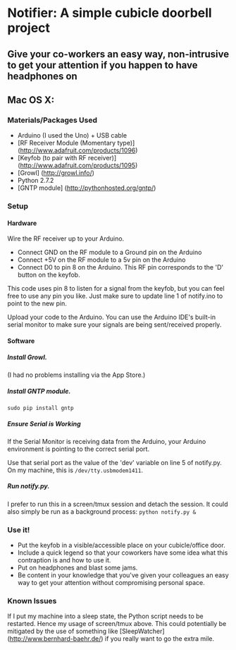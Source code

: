 # Notifier: A simple cubicle doorbell project #
## Give your co-workers an easy way, non-intrusive to get your attention if you happen to have headphones on ##

## Mac OS X: ##
### Materials/Packages Used ###

 + Arduino (I used the Uno) + USB cable
 + [RF Receiver Module (Momentary type)] (http://www.adafruit.com/products/1096)
 + [Keyfob (to pair with RF receiver)] (http://www.adafruit.com/products/1095)
 + [Growl] (http://growl.info/)
 + Python 2.7.2
 + [GNTP module] (http://pythonhosted.org/gntp/) 

### Setup ###
#### Hardware ####
Wire the RF receiver up to your Arduino. 

 + Connect GND on the RF module to a Ground pin on the Arduino
 + Connect +5V on the RF module to a 5v pin on the Arduino
 + Connect D0 to pin 8 on the Arduino. This RF pin corresponds to the 'D' button on the keyfob.

This code uses pin 8 to listen for a signal from the keyfob, but you can feel free to use any pin you like. 
Just make sure to update line 1 of notify.ino to point to the new pin.

Upload your code to the Arduino. You can use the Arduino IDE's built-in serial monitor to make sure your signals are being sent/received properly.

#### Software ####
##### Install Growl. #####
(I had no problems installing via the App Store.) 

##### Install GNTP module. ######
`sudo pip install gntp`

##### Ensure Serial is Working #####
If the Serial Monitor is receiving data from the Arduino, your Arduino environment is pointing to the correct serial port. 

Use that serial port as the value of the 'dev' variable on line 5 of notify.py. On my machine, this is `/dev/tty.usbmodem1411`. 

##### Run notify.py. #####
I prefer to run this in a screen/tmux session and detach the session. It could also simply be run as a background process:
`python notify.py &`

### Use it! ###
 + Put the keyfob in a visible/accessible place on your cubicle/office door. 
 + Include a quick legend so that your coworkers have some idea what this contraption is and how to use it.
 + Put on headphones and blast some jams.
 + Be content in your knowledge that you've given your colleagues an easy way to get your attention without compromising personal space.

### Known Issues ###
If I put my machine into a sleep state, the Python script needs to be restarted. Hence my usage of screen/tmux above. 
This could potentially be mitigated by the use of something like [SleepWatcher] (http://www.bernhard-baehr.de/) if you really want to go the extra mile.
